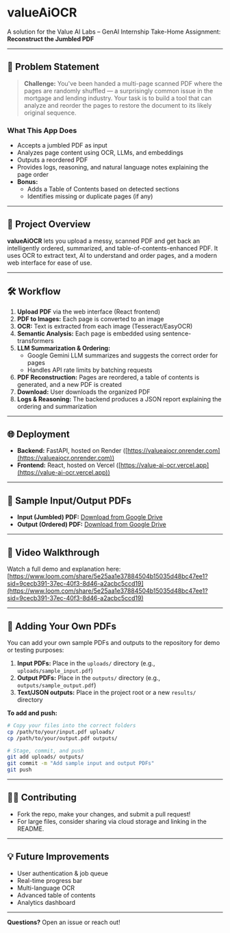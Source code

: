 # valueAiOCR

A solution for the Value AI Labs – GenAI Internship Take-Home Assignment: **Reconstruct the Jumbled PDF**

---

## 📝 Problem Statement

> **Challenge:**
> You've been handed a multi-page scanned PDF where the pages are randomly shuffled — a surprisingly common issue in the mortgage and lending industry. Your task is to build a tool that can analyze and reorder the pages to restore the document to its likely original sequence.

### **What This App Does**
- Accepts a jumbled PDF as input
- Analyzes page content using OCR, LLMs, and embeddings
- Outputs a reordered PDF
- Provides logs, reasoning, and natural language notes explaining the page order
- **Bonus:**
  - Adds a Table of Contents based on detected sections
  - Identifies missing or duplicate pages (if any)

---

## 🚀 Project Overview

**valueAiOCR** lets you upload a messy, scanned PDF and get back an intelligently ordered, summarized, and table-of-contents-enhanced PDF. It uses OCR to extract text, AI to understand and order pages, and a modern web interface for ease of use.

---

## 🛠️ Workflow

1. **Upload PDF** via the web interface (React frontend)
2. **PDF to Images:** Each page is converted to an image
3. **OCR:** Text is extracted from each image (Tesseract/EasyOCR)
4. **Semantic Analysis:** Each page is embedded using sentence-transformers
5. **LLM Summarization & Ordering:**
   - Google Gemini LLM summarizes and suggests the correct order for pages
   - Handles API rate limits by batching requests
6. **PDF Reconstruction:** Pages are reordered, a table of contents is generated, and a new PDF is created
7. **Download:** User downloads the organized PDF
8. **Logs & Reasoning:** The backend produces a JSON report explaining the ordering and summarization

---

## 🌐 Deployment

- **Backend:** FastAPI, hosted on Render ([https://valueaiocr.onrender.com](https://valueaiocr.onrender.com))
- **Frontend:** React, hosted on Vercel ([https://value-ai-ocr.vercel.app](https://value-ai-ocr.vercel.app))

---

## 📂 Sample Input/Output PDFs

- **Input (Jumbled) PDF:** [Download from Google Drive](https://drive.google.com/file/d/1-eSLcSWlnQiyHv2aX7ATuY8pjVGnzny9/view?usp=sharing)
- **Output (Ordered) PDF:** [Download from Google Drive](https://drive.google.com/file/d/1dlSJRUChBlMFQ6aHaRvt6U9ZhuaAdTfC/view?usp=sharing)

---

## 🎥 Video Walkthrough

Watch a full demo and explanation here:  
[https://www.loom.com/share/5e25aa1e37884504b15035d48bc47ee1?sid=9cecb391-37ec-40f3-8d46-a2acbc5ccd19](https://www.loom.com/share/5e25aa1e37884504b15035d48bc47ee1?sid=9cecb391-37ec-40f3-8d46-a2acbc5ccd19)

---

## 📂 Adding Your Own PDFs

You can add your own sample PDFs and outputs to the repository for demo or testing purposes:

1. **Input PDFs:** Place in the `uploads/` directory (e.g., `uploads/sample_input.pdf`)
2. **Output PDFs:** Place in the `outputs/` directory (e.g., `outputs/sample_output.pdf`)
3. **Text/JSON outputs:** Place in the project root or a new `results/` directory

**To add and push:**
```sh
# Copy your files into the correct folders
cp /path/to/your/input.pdf uploads/
cp /path/to/your/output.pdf outputs/

# Stage, commit, and push
git add uploads/ outputs/
git commit -m "Add sample input and output PDFs"
git push
```

---

## 🧑‍💻 Contributing
- Fork the repo, make your changes, and submit a pull request!
- For large files, consider sharing via cloud storage and linking in the README.

---

## 💡 Future Improvements
- User authentication & job queue
- Real-time progress bar
- Multi-language OCR
- Advanced table of contents
- Analytics dashboard

---

**Questions?** Open an issue or reach out!